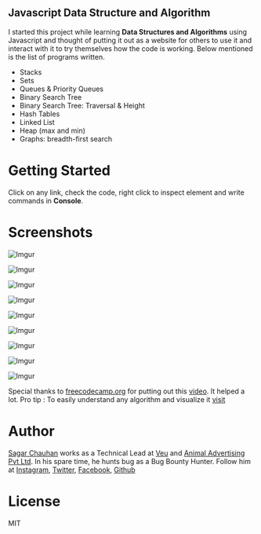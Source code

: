 ## Javascript Data Structure and Algorithm

I started this project while learning **Data Structures and Algorithms** using Javascript and thought of putting it out as a website for others to use it and interact with it to try themselves how the code is working.
Below mentioned is the list of programs written.

- Stacks
- Sets
- Queues & Priority Queues
- Binary Search Tree
- Binary Search Tree: Traversal & Height
- Hash Tables
- Linked List
- Heap (max and min)
- Graphs: breadth-first search

# Getting Started
Click on any link, check the code, right click to inspect element and write commands in **Console**.

# Screenshots
![Imgur](https://i.imgur.com/bUSw9ZY.png)

![Imgur](https://i.imgur.com/JzTS9z8.png)

![Imgur](https://i.imgur.com/Qzxu6vP.png)

![Imgur](https://i.imgur.com/aRpE4U7.png)

![Imgur](https://i.imgur.com/VoO0J2y.png)

![Imgur](https://i.imgur.com/33COo45.png)

![Imgur](https://i.imgur.com/H88PwY1.png)

![Imgur](https://i.imgur.com/NKEEdge.png)

![Imgur](https://i.imgur.com/6HBcJVt.png)

Special thanks to [freecodecamp.org](https://www.freecodecamp.org/) for putting out this [video](https://www.youtube.com/watch?v=t2CEgPsws3U). It helped a lot. 
Pro tip : To easily understand any algorithm and visualize it [visit](https://www.cs.usfca.edu/~galles/visualization/Algorithms.html) 

# Author

 [Sagar Chauhan](https://twitter.com/chauhansahab005) works as a Technical Lead at [Veu](https://www.theveu.com) and [Animal Advertising Pvt Ltd](https://www.weareanimal.co).
 In his spare time, he hunts bug as a Bug Bounty Hunter.
 Follow him at [Instagram](https://www.instagram.com/chauhansahab005/), [Twitter](https://twitter.com/chauhansahab005),  [Facebook](https://facebook.com/sagar.chauhan3),
[Github](https://github.com/sagarchauhan005)

# License
MIT
